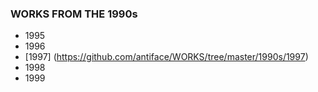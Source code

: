 ### WORKS FROM THE 1990s
* 1995
* 1996
* [1997] (https://github.com/antiface/WORKS/tree/master/1990s/1997)
* 1998
* 1999
